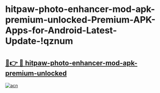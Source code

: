 # hitpaw-photo-enhancer-mod-apk-premium-unlocked-Premium-APK-Apps-for-Android-Latest-Update-!qznum

# <h2><a href="https://55kave.esa.edu.pl?title=hitpaw-photo-enhancer-mod-apk-premium-unlocked&ref=qznum">🔗👉 🔴 hitpaw-photo-enhancer-mod-apk-premium-unlocked</a></h2>

[![acn](https://github.com/user-attachments/assets/0f9c940e-d8b0-45ae-aac7-cd30a18b3e1c)](https://55kave.esa.edu.pl?title=hitpaw-photo-enhancer-mod-apk-premium-unlocked&ref=qznum)

